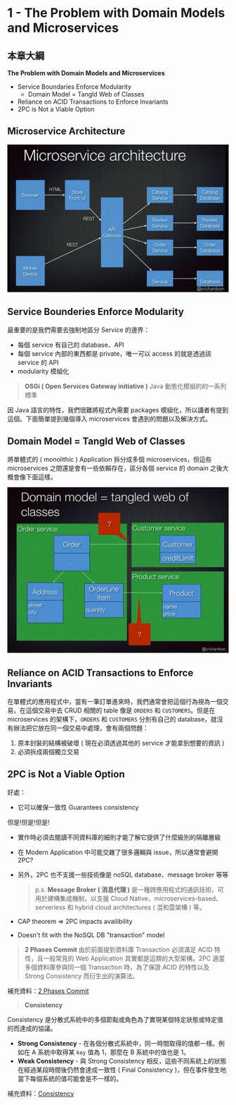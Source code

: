 # 1 - The Problem with Domain Models and Microservices

## 本章大綱
**The Problem with Domain Models and Microservices**
* Service Boundaries Enforce Modularity
    * Domain Model = Tangld Web of Classes
* Reliance on ACID Transactions to Enforce Invariants
* 2PC is Not a Viable Option

## Microservice Architecture

![](/images/microservices/1-1.png)

## Service Bounderies Enforce Modularity

最重要的是我們需要去強制地區分 Service 的邊界：

* 每個 service 有自己的 database、API
* 每個 service 內部的東西都是 private，唯一可以 access 的就是透過該 service 的 API
* modularity 模組化

> **OSGi ( Open Services Gateway initiative )**
Java 動態化模組的的一系列標準

因 Java 語言的特性，我們很難將程式內需要 packages 模組化，所以講者有提到這個。下面簡單提到幾個導入 microservices 會遇到的問題以及解決方式。

## Domain Model = Tangld Web of Classes
將單體式的 ( monolithic ) Application 拆分成多個 microservices，但這些 microservices 之間還是會有一些依賴存在，區分各個 service 的 domain 之後大概會像下面這樣。

![](/images/microservices/1-2.png)

## Reliance on ACID Transactions to Enforce Invariants

在單體式的應用程式中，當有一筆訂單進來時，我們通常會把這個行為視為一個交易，在這個交易中去 CRUD 相關的 table 像是 `ORDERS` 和 `CUSTOMERS`。但是在 microservices 的架構下，`ORDERS` 和 `CUSTOMERS` 分別有自己的 database，就沒有辦法把它放在同一個交易中處理，會有兩個問題：

1. 原本封裝的結構被破壞 ( 現在必須透過其他的 service 才能拿到想要的資訊 )
2. 必須拆成兩個獨立交易

## 2PC is Not a Viable Option
好處：
* 它可以確保一致性 Guarantees consistency

但是!但是!但是!

* 實作時必須去閱讀不同資料庫的細則才能了解它提供了什麼級別的隔離層級
* 在 Modern Application 中可能交雜了很多邏輯與 issue，所以通常會避開 2PC?
* 另外，2PC 也不支援一些技術像是 noSQL database、message broker 等等
    
    > p.s. **Message Broker ( 消息代理 )** 是一種跨應用程式的通訊技術，可用於建構集成機制，以支援 Cloud Native、microservices-based、serverless 和 hybrid cloud architectures ( 混和雲架構 ) 等。 
    
*  CAP theorem ⇒ 2PC impacts availibility
*  Doesn't fit with the NoSQL DB "transaction" model

> **2 Phases Commit**
由於前面提到資料庫 Transaction 必須滿足 ACID 特性，且一般常見的 Web Application 其實都是這類的大型架構。2PC 適當多個資料庫參與同一個 Transaction 時，為了保證 ACID 的特性以及 Strong Consistency 而衍生出的演算法。

補充資料：[2 Phases Commit](https://ithelp.ithome.com.tw/articles/10268612)

> **Consistency**

Consistency 是分散式系統中的多個節點或角色為了實現某個特定狀態或特定值的而達成的協議。

- **Strong Consistency** - 在各個分散式系統中，同一時間取得的值都一樣。例如在 A 系統中取得某 `key` 值為 1，那麼在 B 系統中的值也是 1。
- **Weak Consistency** - 與 Strong Consistency 相反，這些不同系統上的狀態在經過某段時間後仍然會達成一致性 ( Final Consistency )，但在事件發生地當下每個系統的值可能會是不一樣的。

補充資料：[Consistency](https://medium.com/@mena.meseha/understanding-of-consistency-in-distributed-systems-27da174cc05a)